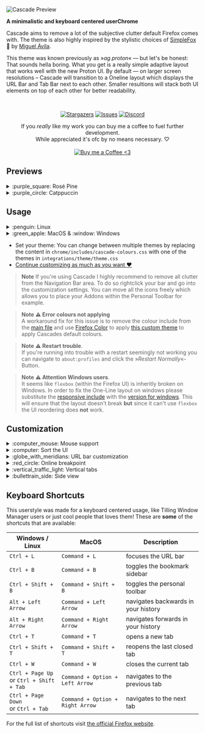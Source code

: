 ![Cascade Preview](assets/preview.webp)

**A minimalistic and keyboard centered userChrome**

Cascade aims to remove a lot of the subjective clutter default Firefox comes with. The theme is also highly inspired by the stylistic choices of [SimpleFox](https://github.com/migueravila/SimpleFox) 🦊 by [Miguel Ávila](https://github.com/migueravila).

This theme was known previously as »*ag.proton*« — but let's be honest: That sounds hella boring. What you get is a really simple adaptive layout that works well with the new Proton UI. By default — on larger screen resolutions – Cascade will transition to a Oneline layout which displays the URL Bar and Tab Bar next to each other. Smaller resultions will stack both UI elements on top of each other for better readability.

<br>

<div align="center">

  [![Stargazers](https://img.shields.io/github/stars/andreasgrafen/cascade?style=for-the-badge&color=F19066&labelColor=1E2021)](https://github.com/andreasgrafen/cascade/stargazers)
  [![Issues](https://img.shields.io/github/issues/andreasgrafen/cascade?style=for-the-badge&color=FC5C65&labelColor=1E2021)](https://github.com/andreasgrafen/cascade/issues)
  [![Discord](https://img.shields.io/discord/837559961194070026?label=FFCSS+Discord&style=for-the-badge&color=786FA6&labelColor=1E2021)](https://discord.gg/jrrw7Eg6sj)

  If you *really* like my work you can buy me a coffee to fuel further development.<br>
  While appreciated it's ofc by no means necessary. ♡<br><br>
  [![Buy me a Coffee <3](https://img.shields.io/static/v1?label=&message=Buy%20me%20a%20Coffee&style=for-the-badge&color=e6e9ef&labelColor=ccd0da&logo=kofi)](https://ko-fi.com/andreasgrafen)

</div>

## Previews

<details>
  <summary>:purple_square: Rosé Pine</summary>
  <img src="https://raw.githubusercontent.com/andreasgrafen/cascade/main/assets/cascade-rosepine.webp"/>
</details>
<details>
  <summary>:purple_circle: Catppuccin</summary>
  <img src="https://raw.githubusercontent.com/andreasgrafen/cascade/main/assets/cascade-ctp.webp"/>
  <details>
    <summary>Flavors</summary>
    <img src="https://raw.githubusercontent.com/andreasgrafen/cascade/main/assets/cascade-ctp-latte.webp"/>
    <img src="https://raw.githubusercontent.com/andreasgrafen/cascade/main/assets/cascade-ctp-frappe.webp"/>
    <img src="https://raw.githubusercontent.com/andreasgrafen/cascade/main/assets/cascade-ctp-macchiato.webp"/>
    <img src="https://raw.githubusercontent.com/andreasgrafen/cascade/main/assets/cascade-ctp-mocha.webp"/>
  </details>
</details>

## Usage

<details>
  <summary>:penguin: Linux</summary>

  - Default
  ```sh
  sh <(curl https://raw.githubusercontent.com/andreasgrafen/cascade/main/installer/default.sh)
  ```
  - gruvbox
  ```sh
  sh <(curl https://raw.githubusercontent.com/andreasgrafen/cascade/main/installer/gruvbox.sh)
  ```
  - rosepine-default
  ```sh
  sh <(curl https://raw.githubusercontent.com/andreasgrafen/cascade/main/installer/rosepine-default.sh)
  ```
  - rosepine-moon
  ```sh
  sh <(curl https://raw.githubusercontent.com/andreasgrafen/cascade/main/installer/rosepine-moon.sh)
  ```
  - catppuccin-frappe
  ```sh
  sh <(curl https://raw.githubusercontent.com/andreasgrafen/cascade/main/installer/catppuccin-frappe.sh)
  ```
  - catppuccin-macchiato
  ```sh
  sh <(curl https://raw.githubusercontent.com/andreasgrafen/cascade/main/installer/catppuccin-macchiato.sh)
  ```
  - catppuccin-mocha
  ```sh
  sh <(curl https://raw.githubusercontent.com/andreasgrafen/cascade/main/installer/catppuccin-mocha.sh)
  ```
  > **Note** On NixOS, you can modify `toolkit.legacyUserProfileCustomizations.stylesheets` by setting `"DisableProfileCustomizations": true` on your `policies` config, or execute one of the installer scripts using `post-build-hook = installer.sh`

  > **Note** You can configure it manually following the MacOS and Windows steps with the next path for Linux `$HOME/.mozilla/firefox/######.default-release/`
</details>

<details>
  <summary>:green_apple: MacOS & :window: Windows</summary>

  - Type `about:config` into your URL bar. Click on the **I accept the risk** button if you're shown a warning.
  - Seach for **`toolkit.legacyUserProfileCustomizations.stylesheets`** and set it to **`true`**.
  - Go to your profile folder:
      - MacOS: `Users/[USERNAME]/Library/Application Support/Firefox/Profiles/######.default-release`
      - Windows: `C:\Users\[USERNAME]\AppData\Roaming\Mozilla\Firefox\Profiles\######.default-release`
  - Copy the `chrome` folder into your profile and restart<sup>1)</sup> Firefox.
</details>

- Set your theme: You can change between multiple themes by replacing the content in `chrome/includes/cascade-colours.css` with one of the themes in `integrations/theme/theme.css`
- [Continue customizing as much as you want :heart:](#customization)

> **Note** If you're using Cascade I highly recommend to remove all clutter from the Navigation Bar area. To do so rightclick your bar and go into the customization settings. You can move all the icons freely which allows you to place your Addons within the Personal Toolbar for example.

> **Note** **⚠️ Error colours not applying**<br>
A workaround fix for this issue is to remove the colour include from the [main file](chrome/userChrome.css) and use [Firefox Color](https://addons.mozilla.org/en-GB/firefox/addon/firefox-color/) to apply [this custom theme](https://color.firefox.com/?theme=XQAAAAL8AAAAAAAAAABBKYhm849SCia2CaaEGccwS-xMDPr15o6H0LddKi1zZz7p7H23MOXwiWJCP8Eczt9O0cwm8bbmvpd20uiOFG8WawCZcXzraYdfXj2HrWgd4IgJK7QchIStW1KXpQGYxo9DHahUGJEmoKprdWRKoHPzcBH145YsTnnZq5DK71QEUg2RSwksm6Vs6Y7i7Y-4K-wFjfvAbb__jUJAAA) to apply Cascades default colours.

> **Note** **⚠️ Restart trouble**.<br>
If you're running into trouble with a restart seemingly not working you can navigate to `about:profiles` and click the »*Restart Normally*«-Button.<br>

> **Note** **⚠️ Attention Windows users**.<br>
It seems like `flexbox` (within the Firefox UI) is inheritly broken on Windows. In order to fix the One-Line layout on windows please substitute the [responsive include](chrome/includes/cascade-responsive.css) with the [version for windows](chrome/includes/cascade-responsive-windows-fix.css). This will ensure that the layout doesn't break **but** since it can't use `flexbox` the UI reordering does **not** work.<br>

## Customization

<details>
  <summary>:computer_mouse: Mouse support</summary>
  Cascade offers an [alternative config file](chrome/includes/cascade-config-mouse.css) that reintroduces some of the UI elements that are necessary to use Firefox with a mouse. To use these settings simply substitue the regular config include with the one for mouse support.

  This config brings back:
  * Navigation Buttons
  * the URL Bar Bookmark Button
  * the Hamburger Menu
  * Tab Close Buttons (on hover)

  If the buttons inside the URL Bar are off you may need to change the `--uc-page-action-margin` variable in the config as the necessary margin seems to differ depending on ones setup.
</details>

<details>
  <summary>:computer: Sort the UI</summary>
  In the [Cascade config](chrome/includes/cascade-config.css) you can set different ways of how the UI elements are layed out. The URL Bar, Tab Bar and Personal Toolbar can be arranged in different stacks; do you want the Toolbar to be on top or the URL and Tab Bar? Tabs on the left with the URL Bar to the right? No problem!

  ```css
  /*  Position of the Personal Toolbar
   *  possible values:
   *  0 – toolbar on top
   *  4 – toolbar on bottom
   */ --uc-toolbar-position: 0;
  ```

  ```css
  /*  Position of the URL Bar
   *  possible values:
   *  1 – tabs on the right
   *  3 – tabs on the left
   */ --uc-urlbar-position: 1;
  ```
  <!-- previews -->
  <img src="https://raw.githubusercontent.com/andreasgrafen/cascade/main/assets/cascade-toolbar-top.webp"/>
  <img src="https://raw.githubusercontent.com/andreasgrafen/cascade/main/assets/cascade-toolbar-bottom.webp"/>
  <img src="https://raw.githubusercontent.com/andreasgrafen/cascade/main/assets/cascade-urlbar-right.webp"/>
</details>

<details>
  <summary>:globe_with_meridians: URL bar customization</summary>
  You can freely set your desired URL Bar width from within the [config](chrome/includes/cascade-config.css) where the `min-width` setting is the default URL Bar width and `max-width` is the width of the focused URL Bar. Those can be different in order to make more room for the URL Bar when you actually want to use it.

  ```css
  /*  Width of the URL Bar for the Oneline layout
   *  If enabled the max-width is applied on focus
   *  otherwise the URL Bar will always be it's min-width
   */ --uc-urlbar-min-width: 30vw;
      --uc-urlbar-max-width: 45vw;
  ```

  If you set the `min-width` to `0vw` and the `max-width` to `100vw` you can also completely hide the URL Bar as long as it's not focused.

  <!-- previews -->
  <img src="https://raw.githubusercontent.com/andreasgrafen/cascade/main/assets/cascade-urlbar.webp"/>
</details>

<details>
  <summary>:red_circle: Online breakpoint</summary>
  If you'd like to have Cascade transition into it's Oneline layout on either smaller or larger sizes you can simply do so by changing the breakpoint value in the [responsive include](chrome/includes/cascade-responsive.css) file. If you don't want Cascade to break to the Oneline layout at all remove it from the [userChrome.css](chrome/userChrome.css) file

  ```css
  @media (min-width: 1000px) {

    […]

  }
  ```
</details>

<details>
  <summary>:vertical_traffic_light: Vertical tabs</summary>
  1. Download the [Tab Center Reborn Addon](https://addons.mozilla.org/en-GB/firefox/addon/tabcenter-reborn/)
  2. Copy the contents of [integrations/tabcenter-reborn/tabcenter-reborn.css](integrations/tabcenter-reborn/tabcenter-reborn.css) into the Addons settings
  3. Import the [integrations/tabcenter-reborn/cascade-tcr.css](integrations/tabcenter-reborn/cascade-tcr.css) into the [userChrome.css](chrome/userChrome.css)
  <!-- previews -->
  <img src="https://raw.githubusercontent.com/andreasgrafen/cascade/main/assets/cascade-tcr.webp"/>
</details>

<details>
  <summary>:bullettrain_side: Side view</summary>
  [Mozilla's Side View](https://addons.mozilla.org/en-GB/firefox/addon/side-view/) is an Addon that allows you to open a second Website within the Sidebar of your Browser. Cascades integration gets rid of the header, moves the »*Close*«-Button to the bottom, and allows the sidebar to be up to 50% of your browsers width.
  1. Download the [Side View Addon](https://addons.mozilla.org/en-GB/firefox/addon/side-view/)
  2. Import the [integrations/side-view/cascade-sideview.css](integrations/side-view/cascade-sideview.css) into the [userChrome.css](chrome/userChrome.css)
</details>

## Keyboard Shortcuts

This userstyle was made for a keyboard centered usage, like Tilling Window Manager users or just cool people that loves them!
These are **some** of the shortcuts that are available:

| Windows / Linux                              | MacOS                            | Description                         |
| -------------------------------------------- | -------------------------------- | ----------------------------------- |
| `Ctrl + L`                                   | `Command + L`                    | focuses the URL bar                 |
| `Ctrl + B`                                   | `Command + B`                    | toggles the bookmark sidebar        |
| `Ctrl + Shift + B`                           | `Command + Shift + B`            | toggles the personal toolbar        |
| `Alt + Left Arrow`                           | `Command + Left Arrow`           | navigates backwards in your history |
| `Alt + Right Arrow`                          | `Command + Right Arrow`          | navigates forwards in your history  |
| `Ctrl + T`                                   | `Command + T`                    | opens a new tab                     |
| `Ctrl + Shift + T`                           | `Command + Shift + T`            | reopens the last closed tab         |
| `Ctrl + W`                                   | `Command + W`                    | closes the current tab              |
| `Ctrl + Page Up`<br/>or `Ctrl + Shift + Tab` | `Command + Option + Left Arrow`  | navigates to the previous tab       |
| `Ctrl + Page Down`<br/>or `Ctrl + Tab`       | `Command + Option + Right Arrow` | navigates to the next tab           |

For the full list of shortcuts visit [the official Firefox website](https://support.mozilla.org/en-US/kb/keyboard-shortcuts-perform-firefox-tasks-quickly).
